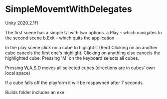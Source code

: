 # SimpleMovemtWithDelegates

Unity 2020.2.1f1

The first scene has a simple Ui with two options.
  a.Play – which navigates to the second scene
  b.Exit – which quits the application
  
In the play scene click on a cube to higlight it (Red)
Clicking on an another cube cancels the first one's highlight.
Clicking on anything else cancels the highlighted cube.
Pressing 'M' on the keyboard selects all cubes.

Pressing W,A,S,D moves all selected cubes (directions are in cubes' own local space)

If a cube falls off the playform it will be respawned after 7 seconds.

Builds folder includes an exe

